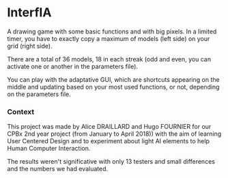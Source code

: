 # InterfIA

A drawing game with some basic functions and with big pixels. In a limited timer, you have to exactly copy a maximum of models (left side) on your grid (right side).

There are a total of 36 models, 18 in each streak (odd and even, you can activate one or another in the parameters file). 

You can play with the adaptative GUI, which are shortcuts appearing on the middle and updating based on your most used functions, or not, depending on the parameters file.

### Context

This project was made by Alice DRAILLARD and Hugo FOURNIER for our CPBx 2nd year project (from January to April 2018)) with the aim of learning User Centered Design and to experiment about light AI elements to help Human Computer Interaction.

The results weren't significative with only 13 testers and small differences and the numbers we had evaluated.
